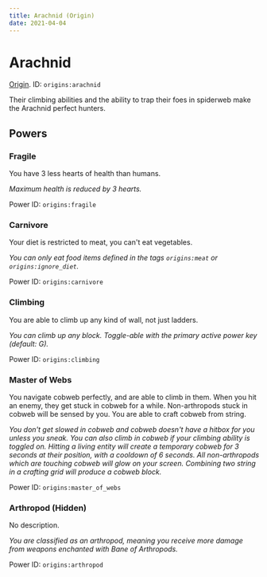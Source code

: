 ```yaml
---
title: Arachnid (Origin)
date: 2021-04-04
---
```

# Arachnid

[Origin](../origins.md). ID: `origins:arachnid`

Their climbing abilities and the ability to trap their foes in spiderweb make the Arachnid perfect hunters.

## Powers

### Fragile
You have 3 less hearts of health than humans.

_Maximum health is reduced by 3 hearts._

Power ID: `origins:fragile`

### Carnivore
Your diet is restricted to meat, you can't eat vegetables.

_You can only eat food items defined in the tags `origins:meat` or `origins:ignore_diet`._

Power ID: `origins:carnivore`

### Climbing
You are able to climb up any kind of wall, not just ladders.

_You can climb up any block. Toggle-able with the primary active power key (default: G)._

Power ID: `origins:climbing`

### Master of Webs
You navigate cobweb perfectly, and are able to climb in them. When you hit an enemy, they get stuck in cobweb for a while. Non-arthropods stuck in cobweb will be sensed by you. You are able to craft cobweb from string.

_You don't get slowed in cobweb and cobweb doesn't have a hitbox for you unless you sneak. You can also climb in cobweb if your climbing ability is toggled on. Hitting a living entity will create a temporary cobweb for 3 seconds at their position, with a cooldown of 6 seconds. All non-arthropods which are touching cobweb will glow on your screen. Combining two string in a crafting grid will produce a cobweb block._

Power ID: `origins:master_of_webs`

### Arthropod (Hidden)
No description.

_You are classified as an arthropod, meaning you receive more damage from weapons enchanted with Bane of Arthropods._

Power ID: `origins:arthropod`

